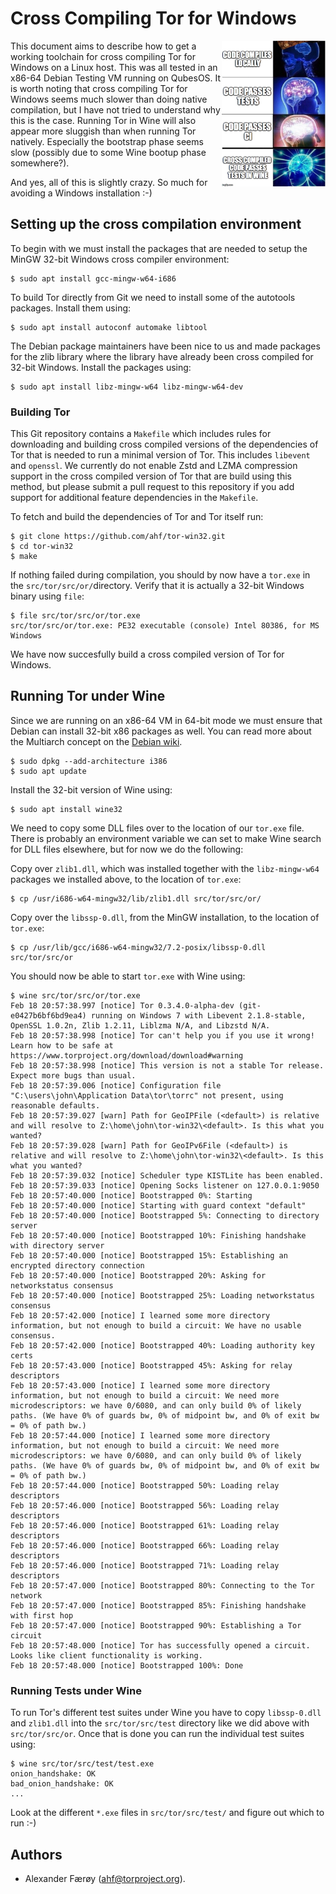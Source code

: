# Cross Compiling Tor for Windows

<img width="33%" align="right" src="https://raw.githubusercontent.com/ahf/tor-win32/master/brain.jpg" />

This document aims to describe how to get a working toolchain for cross
compiling Tor for Windows on a Linux host. This was all tested in an x86-64
Debian Testing VM running on QubesOS. It is worth noting that cross compiling
Tor for Windows seems much slower than doing native compilation, but I have not
tried to understand why this is the case. Running Tor in Wine will also appear
more sluggish than when running Tor natively. Especially the bootstrap phase
seems slow (possibly due to some Wine bootup phase somewhere?).

And yes, all of this is slightly crazy. So much for avoiding a Windows
installation :-)

## Setting up the cross compilation environment

To begin with we must install the packages that are needed to setup the MinGW
32-bit Windows cross compiler environment:

    $ sudo apt install gcc-mingw-w64-i686

To build Tor directly from Git we need to install some of the autotools
packages. Install them using:

    $ sudo apt install autoconf automake libtool

The Debian package maintainers have been nice to us and made packages for the
zlib library where the library have already been cross compiled for 32-bit
Windows. Install the packages using:

    $ sudo apt install libz-mingw-w64 libz-mingw-w64-dev

### Building Tor

This Git repository contains a `Makefile` which includes rules for downloading
and building cross compiled versions of the dependencies of Tor that is needed
to run a minimal version of Tor. This includes `libevent` and `openssl`. We
currently do not enable Zstd and LZMA compression support in the cross compiled
version of Tor that are build using this method, but please submit a pull
request to this repository if you add support for additional feature
dependencies in the `Makefile`.

To fetch and build the dependencies of Tor and Tor itself run:

    $ git clone https://github.com/ahf/tor-win32.git
    $ cd tor-win32
    $ make

If nothing failed during compilation, you should by now have a `tor.exe` in the
`src/tor/src/or/`directory. Verify that it is actually a 32-bit Windows binary
using `file`:

    $ file src/tor/src/or/tor.exe
    src/tor/src/or/tor.exe: PE32 executable (console) Intel 80386, for MS Windows

We have now succesfully build a cross compiled version of Tor for Windows.

## Running Tor under Wine

Since we are running on an x86-64 VM in 64-bit mode we must ensure that Debian
can install 32-bit x86 packages as well. You can read more about the Multiarch
concept on the [Debian wiki](https://wiki.debian.org/Multiarch).

    $ sudo dpkg --add-architecture i386
    $ sudo apt update

Install the 32-bit version of Wine using:

    $ sudo apt install wine32

We need to copy some DLL files over to the location of our `tor.exe` file.
There is probably an environment variable we can set to make Wine search for
DLL files elsewhere, but for now we do the following:

Copy over `zlib1.dll`, which was installed together with the `libz-mingw-w64`
packages we installed above, to the location of `tor.exe`:

    $ cp /usr/i686-w64-mingw32/lib/zlib1.dll src/tor/src/or/

Copy over the `libssp-0.dll`, from the MinGW installation, to the location of
`tor.exe`:

    $ cp /usr/lib/gcc/i686-w64-mingw32/7.2-posix/libssp-0.dll src/tor/src/or

You should now be able to start `tor.exe` with Wine using:

    $ wine src/tor/src/or/tor.exe
    Feb 18 20:57:38.997 [notice] Tor 0.3.4.0-alpha-dev (git-e0427b6bf6bd9ea4) running on Windows 7 with Libevent 2.1.8-stable, OpenSSL 1.0.2n, Zlib 1.2.11, Liblzma N/A, and Libzstd N/A.
    Feb 18 20:57:38.998 [notice] Tor can't help you if you use it wrong! Learn how to be safe at https://www.torproject.org/download/download#warning
    Feb 18 20:57:38.998 [notice] This version is not a stable Tor release. Expect more bugs than usual.
    Feb 18 20:57:39.006 [notice] Configuration file "C:\users\john\Application Data\tor\torrc" not present, using reasonable defaults.
    Feb 18 20:57:39.027 [warn] Path for GeoIPFile (<default>) is relative and will resolve to Z:\home\john\tor-win32\<default>. Is this what you wanted?
    Feb 18 20:57:39.028 [warn] Path for GeoIPv6File (<default>) is relative and will resolve to Z:\home\john\tor-win32\<default>. Is this what you wanted?
    Feb 18 20:57:39.032 [notice] Scheduler type KISTLite has been enabled.
    Feb 18 20:57:39.033 [notice] Opening Socks listener on 127.0.0.1:9050
    Feb 18 20:57:40.000 [notice] Bootstrapped 0%: Starting
    Feb 18 20:57:40.000 [notice] Starting with guard context "default"
    Feb 18 20:57:40.000 [notice] Bootstrapped 5%: Connecting to directory server
    Feb 18 20:57:40.000 [notice] Bootstrapped 10%: Finishing handshake with directory server
    Feb 18 20:57:40.000 [notice] Bootstrapped 15%: Establishing an encrypted directory connection
    Feb 18 20:57:40.000 [notice] Bootstrapped 20%: Asking for networkstatus consensus
    Feb 18 20:57:40.000 [notice] Bootstrapped 25%: Loading networkstatus consensus
    Feb 18 20:57:42.000 [notice] I learned some more directory information, but not enough to build a circuit: We have no usable consensus.
    Feb 18 20:57:42.000 [notice] Bootstrapped 40%: Loading authority key certs
    Feb 18 20:57:43.000 [notice] Bootstrapped 45%: Asking for relay descriptors
    Feb 18 20:57:43.000 [notice] I learned some more directory information, but not enough to build a circuit: We need more microdescriptors: we have 0/6080, and can only build 0% of likely paths. (We have 0% of guards bw, 0% of midpoint bw, and 0% of exit bw = 0% of path bw.)
    Feb 18 20:57:44.000 [notice] I learned some more directory information, but not enough to build a circuit: We need more microdescriptors: we have 0/6080, and can only build 0% of likely paths. (We have 0% of guards bw, 0% of midpoint bw, and 0% of exit bw = 0% of path bw.)
    Feb 18 20:57:44.000 [notice] Bootstrapped 50%: Loading relay descriptors
    Feb 18 20:57:46.000 [notice] Bootstrapped 56%: Loading relay descriptors
    Feb 18 20:57:46.000 [notice] Bootstrapped 61%: Loading relay descriptors
    Feb 18 20:57:46.000 [notice] Bootstrapped 66%: Loading relay descriptors
    Feb 18 20:57:46.000 [notice] Bootstrapped 71%: Loading relay descriptors
    Feb 18 20:57:47.000 [notice] Bootstrapped 80%: Connecting to the Tor network
    Feb 18 20:57:47.000 [notice] Bootstrapped 85%: Finishing handshake with first hop
    Feb 18 20:57:47.000 [notice] Bootstrapped 90%: Establishing a Tor circuit
    Feb 18 20:57:48.000 [notice] Tor has successfully opened a circuit. Looks like client functionality is working.
    Feb 18 20:57:48.000 [notice] Bootstrapped 100%: Done

### Running Tests under Wine

To run Tor's different test suites under Wine you have to copy `libssp-0.dll`
and `zlib1.dll` into the `src/tor/src/test` directory like we did above with
`src/tor/src/or`. Once that is done you can run the individual test suites
using:

    $ wine src/tor/src/test/test.exe
    onion_handshake: OK
    bad_onion_handshake: OK
    ...

Look at the different `*.exe` files in `src/tor/src/test/` and figure out which
to run :-)

## Authors

- Alexander Færøy (<ahf@torproject.org>).
